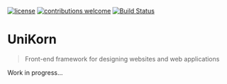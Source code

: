 [![license](https://img.shields.io/github/license/adorade/unikorn.svg?longCache=true&style=flat-square)](https://mit-license.org)
[![contributions welcome](https://img.shields.io/badge/contributions-welcome-brightgreen.svg?style=flat-square)](https://github.com/adorade/unikorn/issues)
[![Build Status](https://img.shields.io/travis/adorade/unikorn/master.svg?logo=travis&style=flat-square)](https://travis-ci.org/adorade/unikorn)

# UniKorn

> Front-end framework for designing websites and web applications

Work in progress...
